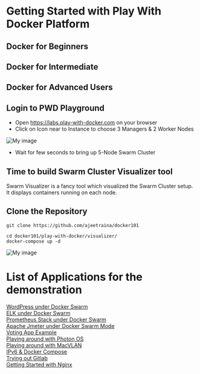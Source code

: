 # Getting Started with Play With Docker Platform

## Docker for Beginners


## Docker for Intermediate

## Docker for Advanced Users

## Login to PWD Playground

- Open https://labs.play-with-docker.com on your browser
- Click on Icon near to Instance to choose 3 Managers & 2 Worker Nodes


![My image](https://github.com/ajeetraina/docker101/blob/master/images/pwd_1.png)


- Wait for few seconds to bring up 5-Node Swarm Cluster



## Time to build Swarm Cluster Visualizer tool 

Swarm Visualizer is a fancy tool which visualized the Swarm Cluster setup. It displays containers running on each node.

## Clone the Repository

```
git clone https://github.com/ajeetraina/docker101
```



```
cd docker101/play-with-docker/visualizer/
docker-compose up -d
```

![My image](https://github.com/ajeetraina/docker101/blob/master/images/visualizer.png)

# List of Applications for the demonstration 

[WordPress under Docker Swarm](https://github.com/ajeetraina/docker101/tree/master/play-with-docker/wordpress/example1/README.md)<br>
[ELK under Docker Swarm](https://github.com/ajeetraina/docker101/tree/master/play-with-docker/ELK/README.md)<br>
[Prometheus Stack under Docker Swarm](https://github.com/ajeetraina/docker101/tree/master/play-with-docker/docker-prometheus-swarm/README.md)<br>
[Apache Jmeter under Docker Swarm Mode](https://github.com/ajeetraina/docker101/tree/master/play-with-docker/jmeter-docker/README.md)<br>
[Voting App Example](https://github.com/ajeetraina/docker101/tree/master/play-with-docker/example-voting-app/README.md)<br>
[Playing around with Photon OS](https://github.com/ajeetraina/docker101/tree/master/play-with-docker/vmware/powercli/README.md)<br>
[Playing around with MacVLAN](https://github.com/ajeetraina/docker101/tree/master/play-with-docker/macvlan/README.md)<br>
[IPv6 & Docker Compose](https://github.com/ajeetraina/docker101/tree/master/play-with-docker/ipv6/README.md)<br>
[Trying out Gitlab](https://github.com/ajeetraina/docker101/tree/master/play-with-docker/gitlab/README.md)<br>
[Getting Started with Nginx](https://github.com/ajeetraina/docker101/tree/master/play-with-docker/nginx/README.md)<br>

